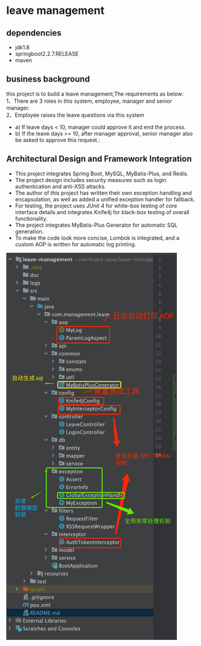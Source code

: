 
# leave management
## dependencies
- jdk1.8
- springboot2.2.7.RELEASE
- maven

## business background
this project is to build a leave management,The requirements as below:<br/>
1、There are 3 roles in this system, employee, manager and senior manager.<br/>
2、Employee raises the leave questions via this system
- a) If leave days < 10, manager could approve it and end the process.
- b) If the leave days >= 10, after manager approval, senior manager also be asked to approve this request.:

## Architectural Design and Framework Integration

- This project integrates Spring Boot, MySQL, MyBatis-Plus, and Redis.
- The project design includes security measures such as login authentication and anti-XSS attacks.
- The author of this project has written their own exception handling and encapsulation, as well as added a unified exception handler for fallback.
- For testing, the project uses JUnit 4 for white-box testing of core interface details and integrates Knife4j for black-box testing of overall functionality.
- The project integrates MyBatis-Plus Generator for automatic SQL generation.
- To make the code look more concise, Lombok is integrated, and a custom AOP is written for automatic log printing.

![img.png](img.png)